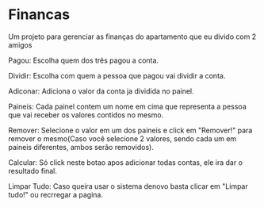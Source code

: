 # Financas
Um projeto para gerenciar as finanças do apartamento que eu divido com 2 amigos

Pagou:
Escolha quem dos três pagou a conta.

Dividir:
Escolha com quem a pessoa que pagou vai dividir a conta.

Adiconar:
Adiciona o valor da conta ja dividida no painel.

Paineis:
Cada painel contem um nome em cima que representa a pessoa que vai receber os valores contidos no mesmo.

Remover:
Selecione o valor em um dos paineis e click em "Remover!" para remover o mesmo(Caso você selecione 2 valores, sendo cada um em paineis diferentes, 
ambos serão removidos).

Calcular:
Só click neste botao apos adicionar todas contas, ele ira dar o resultado final.

Limpar Tudo:
Caso queira usar o sistema denovo basta clicar em "Limpar tudo!" ou recrregar a pagina.
